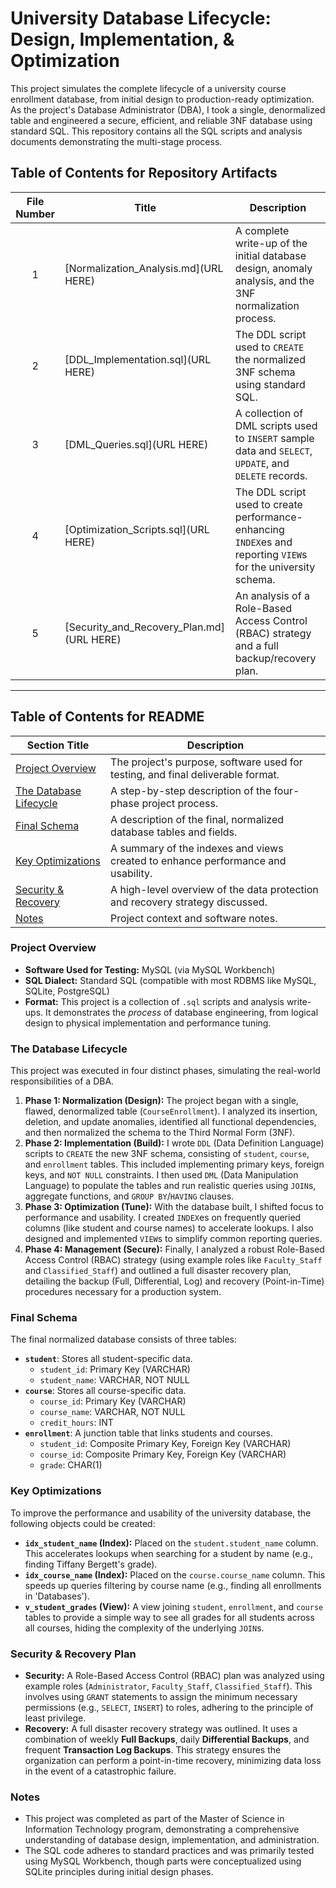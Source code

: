 # University Database Lifecycle: Design, Implementation, & Optimization

This project simulates the complete lifecycle of a university course enrollment database, from initial design to production-ready optimization. As the project's Database Administrator (DBA), I took a single, denormalized table and engineered a secure, efficient, and reliable 3NF database using standard SQL. This repository contains all the SQL scripts and analysis documents demonstrating the multi-stage process.

## Table of Contents for Repository Artifacts

| File Number | Title                                        | Description                                                                                          |
| :---------: | -------------------------------------------- | ---------------------------------------------------------------------------------------------------- |
|      1      | [Normalization_Analysis.md](URL HERE)        | A complete write-up of the initial database design, anomaly analysis, and the 3NF normalization process. |
|      2      | [DDL_Implementation.sql](URL HERE)           | The DDL script used to `CREATE` the normalized 3NF schema using standard SQL.                        |
|      3      | [DML_Queries.sql](URL HERE)                  | A collection of DML scripts used to `INSERT` sample data and `SELECT`, `UPDATE`, and `DELETE` records. |
|      4      | [Optimization_Scripts.sql](URL HERE)         | The DDL script used to create performance-enhancing `INDEX`es and reporting `VIEW`s for the university schema. |
|      5      | [Security_and_Recovery_Plan.md](URL HERE) | An analysis of a Role-Based Access Control (RBAC) strategy and a full backup/recovery plan.        |

---

## Table of Contents for README

| Section Title                        | Description                                                                      |
| ------------------------------------ | -------------------------------------------------------------------------------- |
| [Project Overview](#project-overview) | The project's purpose, software used for testing, and final deliverable format.  |
| [The Database Lifecycle](#the-database-lifecycle) | A step-by-step description of the four-phase project process.                    |
| [Final Schema](#final-schema)        | A description of the final, normalized database tables and fields.               |
| [Key Optimizations](#key-optimizations)  | A summary of the indexes and views created to enhance performance and usability. |
| [Security & Recovery](#security--recovery-plan) | A high-level overview of the data protection and recovery strategy discussed.    |
| [Notes](#notes)                      | Project context and software notes.                                              |

### Project Overview
* **Software Used for Testing:** MySQL (via MySQL Workbench)
* **SQL Dialect:** Standard SQL (compatible with most RDBMS like MySQL, SQLite, PostgreSQL)
* **Format:** This project is a collection of `.sql` scripts and analysis write-ups. It demonstrates the *process* of database engineering, from logical design to physical implementation and performance tuning.

### The Database Lifecycle
This project was executed in four distinct phases, simulating the real-world responsibilities of a DBA.

1.  **Phase 1: Normalization (Design):** The project began with a single, flawed, denormalized table (`CourseEnrollment`). I analyzed its insertion, deletion, and update anomalies, identified all functional dependencies, and then normalized the schema to the Third Normal Form (3NF).
2.  **Phase 2: Implementation (Build):** I wrote `DDL` (Data Definition Language) scripts to `CREATE` the new 3NF schema, consisting of `student`, `course`, and `enrollment` tables. This included implementing primary keys, foreign keys, and `NOT NULL` constraints. I then used `DML` (Data Manipulation Language) to populate the tables and run realistic queries using `JOIN`s, aggregate functions, and `GROUP BY`/`HAVING` clauses.
3.  **Phase 3: Optimization (Tune):** With the database built, I shifted focus to performance and usability. I created `INDEX`es on frequently queried columns (like student and course names) to accelerate lookups. I also designed and implemented `VIEW`s to simplify common reporting queries.
4.  **Phase 4: Management (Secure):** Finally, I analyzed a robust Role-Based Access Control (RBAC) strategy (using example roles like `Faculty_Staff` and `Classified_Staff`) and outlined a full disaster recovery plan, detailing the backup (Full, Differential, Log) and recovery (Point-in-Time) procedures necessary for a production system.

### Final Schema
The final normalized database consists of three tables:
* **`student`**: Stores all student-specific data.
    * `student_id`: Primary Key (VARCHAR)
    * `student_name`: VARCHAR, NOT NULL
* **`course`**: Stores all course-specific data.
    * `course_id`: Primary Key (VARCHAR)
    * `course_name`: VARCHAR, NOT NULL
    * `credit_hours`: INT
* **`enrollment`**: A junction table that links students and courses.
    * `student_id`: Composite Primary Key, Foreign Key (VARCHAR)
    * `course_id`: Composite Primary Key, Foreign Key (VARCHAR)
    * `grade`: CHAR(1)

### Key Optimizations
To improve the performance and usability of the university database, the following objects could be created:
* **`idx_student_name` (Index):** Placed on the `student.student_name` column. This accelerates lookups when searching for a student by name (e.g., finding Tiffany Bergett's grade).
* **`idx_course_name` (Index):** Placed on the `course.course_name` column. This speeds up queries filtering by course name (e.g., finding all enrollments in 'Databases').
* **`v_student_grades` (View):** A view joining `student`, `enrollment`, and `course` tables to provide a simple way to see all grades for all students across all courses, hiding the complexity of the underlying `JOIN`s.

### Security & Recovery Plan

* **Security:** A Role-Based Access Control (RBAC) plan was analyzed using example roles (`Administrator`, `Faculty_Staff`, `Classified_Staff`). This involves using `GRANT` statements to assign the minimum necessary permissions (e.g., `SELECT`, `INSERT`) to roles, adhering to the principle of least privilege.
* **Recovery:** A full disaster recovery strategy was outlined. It uses a combination of weekly **Full Backups**, daily **Differential Backups**, and frequent **Transaction Log Backups**. This strategy ensures the organization can perform a point-in-time recovery, minimizing data loss in the event of a catastrophic failure.

### Notes
* This project was completed as part of the Master of Science in Information Technology program, demonstrating a comprehensive understanding of database design, implementation, and administration.
* The SQL code adheres to standard practices and was primarily tested using MySQL Workbench, though parts were conceptualized using SQLite principles during initial design phases.
